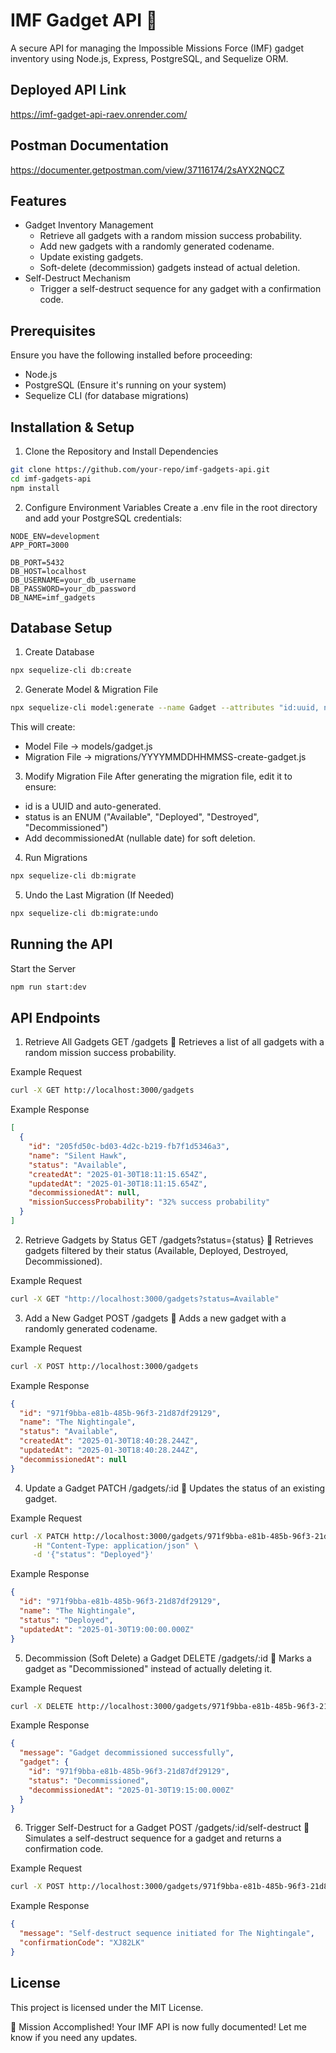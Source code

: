 # IMF Gadget API 🚀
A secure API for managing the Impossible Missions Force (IMF) gadget inventory using Node.js, Express, PostgreSQL, and Sequelize ORM.

## Deployed API Link
https://imf-gadget-api-raev.onrender.com/

## Postman Documentation
https://documenter.getpostman.com/view/37116174/2sAYX2NQCZ

## Features
- Gadget Inventory Management
  - Retrieve all gadgets with a random mission success probability.
  - Add new gadgets with a randomly generated codename.
  - Update existing gadgets.
  - Soft-delete (decommission) gadgets instead of actual deletion.
- Self-Destruct Mechanism
  - Trigger a self-destruct sequence for any gadget with a confirmation code.

## Prerequisites
Ensure you have the following installed before proceeding:
- Node.js
- PostgreSQL (Ensure it's running on your system)
- Sequelize CLI (for database migrations)

## Installation & Setup
1. Clone the Repository and Install Dependencies
```sh
git clone https://github.com/your-repo/imf-gadgets-api.git
cd imf-gadgets-api
npm install
```

2. Configure Environment Variables
Create a .env file in the root directory and add your PostgreSQL credentials:
```env
NODE_ENV=development
APP_PORT=3000
 
DB_PORT=5432
DB_HOST=localhost
DB_USERNAME=your_db_username
DB_PASSWORD=your_db_password
DB_NAME=imf_gadgets
```

## Database Setup
1. Create Database
```sh
npx sequelize-cli db:create
```
2. Generate Model & Migration File
```sh
npx sequelize-cli model:generate --name Gadget --attributes "id:uuid, name:string, status:string"
```
This will create:
- Model File → models/gadget.js
- Migration File → migrations/YYYYMMDDHHMMSS-create-gadget.js
3. Modify Migration File
After generating the migration file, edit it to ensure:
- id is a UUID and auto-generated.
- status is an ENUM ("Available", "Deployed", "Destroyed", "Decommissioned")
- Add decommissionedAt (nullable date) for soft deletion.
4. Run Migrations
```sh
npx sequelize-cli db:migrate
```
5. Undo the Last Migration (If Needed)
```sh
npx sequelize-cli db:migrate:undo
```

## Running the API
Start the Server
```sh
npm run start:dev
```

## API Endpoints
1. Retrieve All Gadgets
GET /gadgets
📌 Retrieves a list of all gadgets with a random mission success probability.

Example Request
```sh
curl -X GET http://localhost:3000/gadgets
```
Example Response
```json
[
  {
    "id": "205fd50c-bd03-4d2c-b219-fb7f1d5346a3",
    "name": "Silent Hawk",
    "status": "Available",
    "createdAt": "2025-01-30T18:11:15.654Z",
    "updatedAt": "2025-01-30T18:11:15.654Z",
    "decommissionedAt": null,
    "missionSuccessProbability": "32% success probability"
  }
]
```
2. Retrieve Gadgets by Status
GET /gadgets?status={status}
📌 Retrieves gadgets filtered by their status (Available, Deployed, Destroyed, Decommissioned).

Example Request
```sh
curl -X GET "http://localhost:3000/gadgets?status=Available"
```

3. Add a New Gadget
POST /gadgets
📌 Adds a new gadget with a randomly generated codename.

Example Request
```sh
curl -X POST http://localhost:3000/gadgets
```
Example Response
```json
{
  "id": "971f9bba-e81b-485b-96f3-21d87df29129",
  "name": "The Nightingale",
  "status": "Available",
  "createdAt": "2025-01-30T18:40:28.244Z",
  "updatedAt": "2025-01-30T18:40:28.244Z",
  "decommissionedAt": null
}
```

4. Update a Gadget
PATCH /gadgets/:id
📌 Updates the status of an existing gadget.

Example Request
```sh
curl -X PATCH http://localhost:3000/gadgets/971f9bba-e81b-485b-96f3-21d87df29129 \
     -H "Content-Type: application/json" \
     -d '{"status": "Deployed"}'
```
Example Response
```json
{
  "id": "971f9bba-e81b-485b-96f3-21d87df29129",
  "name": "The Nightingale",
  "status": "Deployed",
  "updatedAt": "2025-01-30T19:00:00.000Z"
}
```
5. Decommission (Soft Delete) a Gadget
DELETE /gadgets/:id
📌 Marks a gadget as "Decommissioned" instead of actually deleting it.

Example Request
```sh
curl -X DELETE http://localhost:3000/gadgets/971f9bba-e81b-485b-96f3-21d87df29129
```
Example Response
```json
{
  "message": "Gadget decommissioned successfully",
  "gadget": {
    "id": "971f9bba-e81b-485b-96f3-21d87df29129",
    "status": "Decommissioned",
    "decommissionedAt": "2025-01-30T19:15:00.000Z"
  }
}
```
6. Trigger Self-Destruct for a Gadget
POST /gadgets/:id/self-destruct
📌 Simulates a self-destruct sequence for a gadget and returns a confirmation code.

Example Request
```sh
curl -X POST http://localhost:3000/gadgets/971f9bba-e81b-485b-96f3-21d87df29129/self-destruct
```
Example Response
```json
{
  "message": "Self-destruct sequence initiated for The Nightingale",
  "confirmationCode": "XJ82LK"
}
```

## License
This project is licensed under the MIT License.

🚀 Mission Accomplished! Your IMF API is now fully documented! Let me know if you need any updates. 
